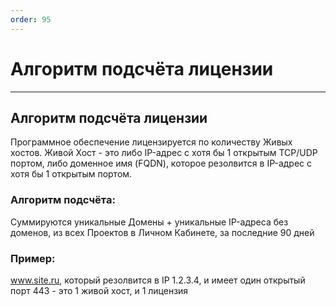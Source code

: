 ```yaml
---
order: 95
---
```

# Алгоритм подсчёта лицензии

----

## Алгоритм подсчёта лицензии

Программное обеспечение лицензируется по количеству Живых хостов.
Живой Хост - это либо IP-адрес с хотя бы 1 открытым TCP/UDP портом, либо доменное имя (FQDN), которое резолвится в IP-адрес с хотя бы 1 открытым портом.

### Алгоритм подсчёта:

Суммируются уникальные Домены + уникальные IP-адреса без доменов, из всех Проектов в Личном Кабинете, за последние 90 дней   

### Пример:

www.site.ru, который резолвится в IP 1.2.3.4, и имеет один открытый порт 443 - это 1 живой хост, и 1 лицензия
